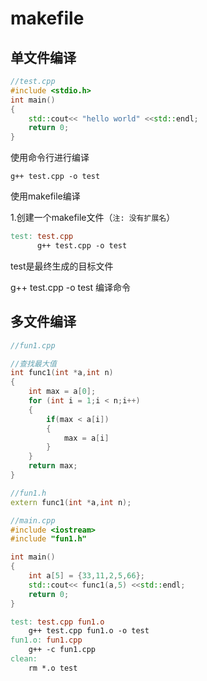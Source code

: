 # makefile

## 单文件编译

```C++
//test.cpp
#include <stdio.h>
int main()
{
	std::cout<< "hello world" <<std::endl;
    return 0;
}
```

使用命令行进行编译

```
g++ test.cpp -o test
```

使用makefile编译

1.创建一个makefile文件（`注: 没有扩展名`）

```makefile
test: test.cpp
      g++ test.cpp -o test
```

test是最终生成的目标文件

g++ test.cpp -o test 编译命令



## 多文件编译

```C++
//fun1.cpp

//查找最大值
int func1(int *a,int n)
{
    int max = a[0];
    for (int i = 1;i < n;i++)
    {
        if(max < a[i])
        {
            max = a[i]
        }
    }
    return max;
}
```

```C++
//fun1.h
extern func1(int *a,int n);
```


```C++
//main.cpp
#include <iostream>
#include "fun1.h"

int main()
{
    int a[5] = {33,11,2,5,66};
    std::cout<< func1(a,5) <<std::endl;
    return 0;
}

```

```makefile
test: test.cpp fun1.o
	g++ test.cpp fun1.o -o test
fun1.o: fun1.cpp
	g++ -c fun1.cpp
clean:
	rm *.o test
```


